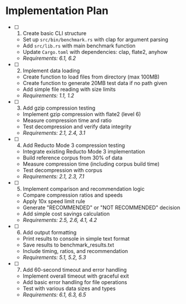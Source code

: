 # Implementation Plan

- [ ] 1. Create basic CLI structure
  - Set up `src/bin/benchmark.rs` with clap for argument parsing
  - Add `src/lib.rs` with main benchmark function
  - Update `Cargo.toml` with dependencies: clap, flate2, anyhow
  - _Requirements: 6.1, 6.2_

- [ ] 2. Implement data loading
  - Create function to load files from directory (max 100MB)
  - Create function to generate 20MB test data if no path given
  - Add simple file reading with size limits
  - _Requirements: 1.1, 1.2_

- [ ] 3. Add gzip compression testing
  - Implement gzip compression with flate2 (level 6)
  - Measure compression time and ratio
  - Test decompression and verify data integrity
  - _Requirements: 2.1, 2.4, 3.1_

- [ ] 4. Add Reducto Mode 3 compression testing
  - Integrate existing Reducto Mode 3 implementation
  - Build reference corpus from 30% of data
  - Measure compression time (including corpus build time)
  - Test decompression with corpus
  - _Requirements: 2.1, 2.3, 7.1_

- [ ] 5. Implement comparison and recommendation logic
  - Compare compression ratios and speeds
  - Apply 10x speed limit rule
  - Generate "RECOMMENDED" or "NOT RECOMMENDED" decision
  - Add simple cost savings calculation
  - _Requirements: 2.5, 2.6, 4.1, 4.2_

- [ ] 6. Add output formatting
  - Print results to console in simple text format
  - Save results to benchmark_results.txt
  - Include timing, ratios, and recommendation
  - _Requirements: 5.1, 5.2, 5.3_

- [ ] 7. Add 60-second timeout and error handling
  - Implement overall timeout with graceful exit
  - Add basic error handling for file operations
  - Test with various data sizes and types
  - _Requirements: 6.1, 6.3, 6.5_